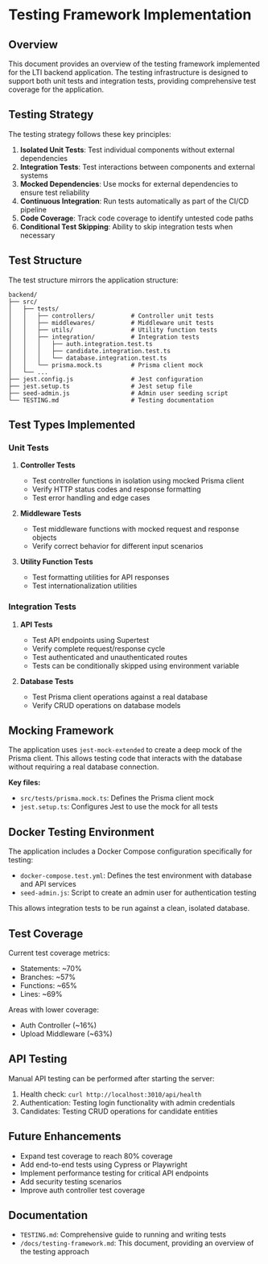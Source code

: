 # Testing Framework Implementation

## Overview

This document provides an overview of the testing framework implemented for the LTI backend application. The testing infrastructure is designed to support both unit tests and integration tests, providing comprehensive test coverage for the application.

## Testing Strategy

The testing strategy follows these key principles:

1. **Isolated Unit Tests**: Test individual components without external dependencies
2. **Integration Tests**: Test interactions between components and external systems
3. **Mocked Dependencies**: Use mocks for external dependencies to ensure test reliability
4. **Continuous Integration**: Run tests automatically as part of the CI/CD pipeline
5. **Code Coverage**: Track code coverage to identify untested code paths
6. **Conditional Test Skipping**: Ability to skip integration tests when necessary

## Test Structure

The test structure mirrors the application structure:

```
backend/
├── src/
│   ├── tests/
│   │   ├── controllers/          # Controller unit tests
│   │   ├── middlewares/          # Middleware unit tests
│   │   ├── utils/                # Utility function tests
│   │   ├── integration/          # Integration tests
│   │   │   ├── auth.integration.test.ts
│   │   │   ├── candidate.integration.test.ts
│   │   │   └── database.integration.test.ts
│   │   └── prisma.mock.ts        # Prisma client mock
│   └── ...
├── jest.config.js                # Jest configuration
├── jest.setup.ts                 # Jest setup file
├── seed-admin.js                 # Admin user seeding script
└── TESTING.md                    # Testing documentation
```

## Test Types Implemented

### Unit Tests

1. **Controller Tests**
   - Test controller functions in isolation using mocked Prisma client
   - Verify HTTP status codes and response formatting
   - Test error handling and edge cases

2. **Middleware Tests**
   - Test middleware functions with mocked request and response objects
   - Verify correct behavior for different input scenarios

3. **Utility Function Tests**
   - Test formatting utilities for API responses
   - Test internationalization utilities

### Integration Tests

1. **API Tests**
   - Test API endpoints using Supertest
   - Verify complete request/response cycle
   - Test authenticated and unauthenticated routes
   - Tests can be conditionally skipped using environment variable

2. **Database Tests**
   - Test Prisma client operations against a real database
   - Verify CRUD operations on database models

## Mocking Framework

The application uses `jest-mock-extended` to create a deep mock of the Prisma client. This allows testing code that interacts with the database without requiring a real database connection.

**Key files:**
- `src/tests/prisma.mock.ts`: Defines the Prisma client mock
- `jest.setup.ts`: Configures Jest to use the mock for all tests

## Docker Testing Environment

The application includes a Docker Compose configuration specifically for testing:

- `docker-compose.test.yml`: Defines the test environment with database and API services
- `seed-admin.js`: Script to create an admin user for authentication testing

This allows integration tests to be run against a clean, isolated database.

## Test Coverage

Current test coverage metrics:
- Statements: ~70%
- Branches: ~57%
- Functions: ~65%
- Lines: ~69%

Areas with lower coverage:
- Auth Controller (~16%)
- Upload Middleware (~63%)

## API Testing

Manual API testing can be performed after starting the server:

1. Health check: `curl http://localhost:3010/api/health`
2. Authentication: Testing login functionality with admin credentials
3. Candidates: Testing CRUD operations for candidate entities

## Future Enhancements

- Expand test coverage to reach 80% coverage
- Add end-to-end tests using Cypress or Playwright
- Implement performance testing for critical API endpoints
- Add security testing scenarios
- Improve auth controller test coverage

## Documentation

- `TESTING.md`: Comprehensive guide to running and writing tests
- `/docs/testing-framework.md`: This document, providing an overview of the testing approach